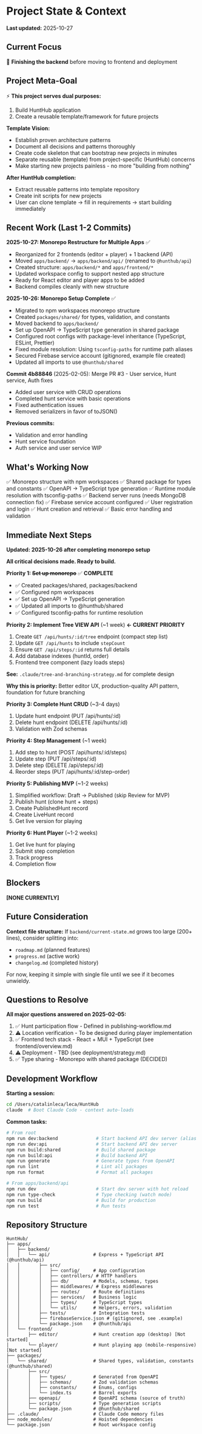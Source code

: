 # Project State & Context

**Last updated:** 2025-10-27

## Current Focus

🎯 **Finishing the backend** before moving to frontend and deployment

## Project Meta-Goal

⚡ **This project serves dual purposes:**
1. Build HuntHub application
2. Create a reusable template/framework for future projects

**Template Vision:**
- Establish proven architecture patterns
- Document all decisions and patterns thoroughly
- Create code skeleton that can bootstrap new projects in minutes
- Separate reusable (template) from project-specific (HuntHub) concerns
- Make starting new projects painless - no more "building from nothing"

**After HuntHub completion:**
- Extract reusable patterns into template repository
- Create init scripts for new projects
- User can clone template → fill in requirements → start building immediately

## Recent Work (Last 1-2 Commits)

**2025-10-27: Monorepo Restructure for Multiple Apps** ✅
- Reorganized for 2 frontends (editor + player) + 1 backend (API)
- Moved `apps/backend/` → `apps/backend/api/` (renamed to `@hunthub/api`)
- Created structure: `apps/backend/*` and `apps/frontend/*`
- Updated workspace config to support nested app structure
- Ready for React editor and player apps to be added
- Backend compiles cleanly with new structure

**2025-10-26: Monorepo Setup Complete** ✅
- Migrated to npm workspaces monorepo structure
- Created `packages/shared/` for types, validation, and constants
- Moved backend to `apps/backend/`
- Set up OpenAPI → TypeScript type generation in shared package
- Configured root configs with package-level inheritance (TypeScript, ESLint, Prettier)
- Fixed module resolution: Using `tsconfig-paths` for runtime path aliases
- Secured Firebase service account (gitignored, example file created)
- Updated all imports to use `@hunthub/shared`

**Commit 4b88846** (2025-02-05): Merge PR #3 - User service, Hunt service, Auth fixes
- Added user service with CRUD operations
- Completed hunt service with basic operations
- Fixed authentication issues
- Removed serializers in favor of toJSON()

**Previous commits:**
- Validation and error handling
- Hunt service foundation
- Auth service and user service WIP

## What's Working Now

✅ Monorepo structure with npm workspaces
✅ Shared package for types and constants
✅ OpenAPI → TypeScript type generation
✅ Runtime module resolution with tsconfig-paths
✅ Backend server runs (needs MongoDB connection fix)
✅ Firebase service account configured
✅ User registration and login
✅ Hunt creation and retrieval
✅ Basic error handling and validation

## Immediate Next Steps

**Updated: 2025-10-26 after completing monorepo setup**

**All critical decisions made. Ready to build.**

**Priority 1: ~~Set up monorepo~~** ✅ **COMPLETE**
- ✅ Created packages/shared, packages/backend
- ✅ Configured npm workspaces
- ✅ Set up OpenAPI → TypeScript generation
- ✅ Updated all imports to @hunthub/shared
- ✅ Configured tsconfig-paths for runtime resolution

**Priority 2: Implement Tree VIEW API** (~1 week) **← CURRENT PRIORITY**
1. Create `GET /api/hunts/:id/tree` endpoint (compact step list)
2. Update `GET /api/hunts` to include `stepCount`
3. Ensure `GET /api/steps/:id` returns full details
4. Add database indexes (huntId, order)
5. Frontend tree component (lazy loads steps)

**See:** `.claude/tree-and-branching-strategy.md` for complete design

**Why this is priority:** Better editor UX, production-quality API pattern, foundation for future branching

**Priority 3: Complete Hunt CRUD** (~3-4 days)
1. Update hunt endpoint (PUT /api/hunts/:id)
2. Delete hunt endpoint (DELETE /api/hunts/:id)
3. Validation with Zod schemas

**Priority 4: Step Management** (~1 week)
1. Add step to hunt (POST /api/hunts/:id/steps)
2. Update step (PUT /api/steps/:id)
3. Delete step (DELETE /api/steps/:id)
4. Reorder steps (PUT /api/hunts/:id/step-order)

**Priority 5: Publishing MVP** (~1-2 weeks)
1. Simplified workflow: Draft → Published (skip Review for MVP)
2. Publish hunt (clone hunt + steps)
3. Create PublishedHunt record
4. Create LiveHunt record
5. Get live version for playing

**Priority 6: Hunt Player** (~1-2 weeks)
1. Get live hunt for playing
2. Submit step completion
3. Track progress
4. Completion flow

## Blockers

**[NONE CURRENTLY]**

## Future Consideration

**Context file structure:** If `backend/current-state.md` grows too large (200+ lines), consider splitting into:
- `roadmap.md` (planned features)
- `progress.md` (active work)
- `changelog.md` (completed history)

For now, keeping it simple with single file until we see if it becomes unwieldy.

## Questions to Resolve

**All major questions answered on 2025-02-05:**

1. ✅ Hunt participation flow - Defined in publishing-workflow.md
2. ⚠️ Location verification - To be designed during player implementation
3. ✅ Frontend tech stack - React + MUI + TypeScript (see frontend/overview.md)
4. ⚠️ Deployment - TBD (see deployment/strategy.md)
5. ✅ Type sharing - Monorepo with shared package (DECIDED)

## Development Workflow

**Starting a session:**
```bash
cd /Users/catalinleca/leca/HuntHub
claude  # Boot Claude Code - context auto-loads
```

**Common tasks:**
```bash
# From root
npm run dev:backend              # Start backend API dev server (alias for dev:api)
npm run dev:api                  # Start backend API dev server
npm run build:shared             # Build shared package
npm run build:api                # Build backend API
npm run generate                 # Generate types from OpenAPI
npm run lint                     # Lint all packages
npm run format                   # Format all packages

# From apps/backend/api
npm run dev                      # Start dev server with hot reload
npm run type-check               # Type checking (watch mode)
npm run build                    # Build for production
npm run test                     # Run tests
```

## Repository Structure

```
HuntHub/
├── apps/
│   ├── backend/
│   │   └── api/                # Express + TypeScript API (@hunthub/api)
│   │       ├── src/
│   │       │   ├── config/     # App configuration
│   │       │   ├── controllers/ # HTTP handlers
│   │       │   ├── db/         # Models, schemas, types
│   │       │   ├── middlewares/ # Express middlewares
│   │       │   ├── routes/     # Route definitions
│   │       │   ├── services/   # Business logic
│   │       │   ├── types/      # TypeScript types
│   │       │   └── utils/      # Helpers, errors, validation
│   │       ├── tests/          # Integration tests
│   │       ├── firebaseService.json # (gitignored, see .example)
│   │       └── package.json    # @hunthub/api
│   └── frontend/
│       ├── editor/             # Hunt creation app (desktop) [Not started]
│       └── player/             # Hunt playing app (mobile-responsive) [Not started]
├── packages/
│   └── shared/                 # Shared types, validation, constants (@hunthub/shared)
│       ├── src/
│       │   ├── types/          # Generated from OpenAPI
│       │   ├── schemas/        # Zod validation schemas
│       │   ├── constants/      # Enums, configs
│       │   └── index.ts        # Barrel exports
│       ├── openapi/            # OpenAPI schema (source of truth)
│       ├── scripts/            # Type generation scripts
│       └── package.json        # @hunthub/shared
├── .claude/                    # Claude Code memory files
├── node_modules/               # Hoisted dependencies
└── package.json                # Root workspace config
```
